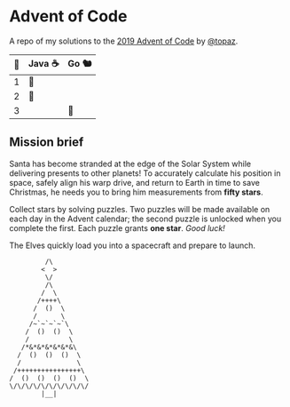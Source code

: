 # Advent of Code
A repo of my solutions to the [2019 Advent of Code](https://adventofcode.com/2019/) by [@topaz](https://github.com/topaz).

|📅|Java ☕|Go 🐿️|
|---|----|--|
| 1 |🎄  |  |
| 2 |🎅  |  |
| 3 |    |🌟|

## Mission brief
Santa has become stranded at the edge of the Solar System while delivering presents to other planets! To accurately calculate his position in space, safely align his warp drive, and return to Earth in time to save Christmas, he needs you to bring him measurements from **fifty stars**.

Collect stars by solving puzzles. Two puzzles will be made available on each day in the Advent calendar; the second puzzle is unlocked when you complete the first. Each puzzle grants **one star**. *Good luck!*

The Elves quickly load you into a spacecraft and prepare to launch.


             /\
            <  >
             \/
             /\
            /  \
           /++++\
          /  ()  \
          /      \
         /~`~`~`~`\
        /  ()  ()  \
        /          \
       /*&*&*&*&*&*&\
      /  ()  ()  ()  \
      /              \
     /++++++++++++++++\
    /  ()  ()  ()  ()  \
    \/\/\/\/\/\/\/\/\/\/
            |__|
